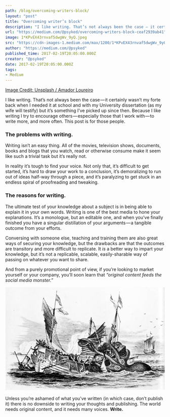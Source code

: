 ```yaml
---
path: /blog/overcoming-writers-block/
layout: "post"
title: "Overcoming writer’s block"
description: "I like writing. That’s not always been the case — it certainly wasn’t my forte back when I needed it at school and with my University…"
url: "https://medium.com/@psyked/overcoming-writers-block-ceaf2939ab41"
image: 1*KPvEX43rnvaf5dwgWv_9yQ.jpeg
src: "https://cdn-images-1.medium.com/max/1200/1*KPvEX43rnvaf5dwgWv_9yQ.jpeg"
author: "https://medium.com/@psyked"
published_time: 2017-02-19T20:05:00.000Z
creator: "@psyked"
date: 2017-02-19T20:05:00.000Z
tags:
- Medium
---
```

[Image Credit: Unsplash / Amador Loureiro](https://unsplash.com/search/letter-block?photo=BVyNlchWqzs)

I like writing. That’s not always been the case — it certainly wasn’t my forte back when I needed it at school and with my University dissertation (as my wife will testify) but it’s something I’ve picked up since then. Because I like writing I try to encourage others — especially those that I work with — to write more, and more often. This post is for those people.

### The problems with writing.

Writing isn’t an easy thing. All of the movies, television shows, documents, books and blogs that you watch, read or otherwise consume make it seem like such a trivial task but it’s really not.

In reality it’s tough to find your voice. Not only that, it’s difficult to get started, it’s hard to draw your work to a conclusion, it’s demoralizing to run out of ideas half-way through a piece, and it’s paralyzing to get stuck in an endless spiral of proofreading and tweaking.

### The reasons for writing.

The ultimate test of your knowledge about a subject is in being able to explain it in your own words. Writing is one of the best media to hone your explanations. It’s a monologue, but an editable one, and when you’ve finally finished you have a singular distillation of your arguments — a tangible outcome from your efforts.

Conversing with someone else, teaching and training them are also great ways of securing your knowledge, but the drawbacks are that the outcomes are transitory and more difficult to replicate. It _is_ a better way to impart your knowledge, but it’s not a replicable, scalable, easily-sharable way of passing on whatever you want to share.

And from a purely promotional point of view, if you’re looking to market yourself or your company, you’ll soon learn that _“original content feeds the social media monster.”_

![](0*LKlgVgtkivcvKdbi.jpg)

Unless you’re ashamed of what you’ve written (in which case, don’t publish it) there is no downside to writing your thoughts and publishing. The world needs original content, and it needs many voices. **Write.**
